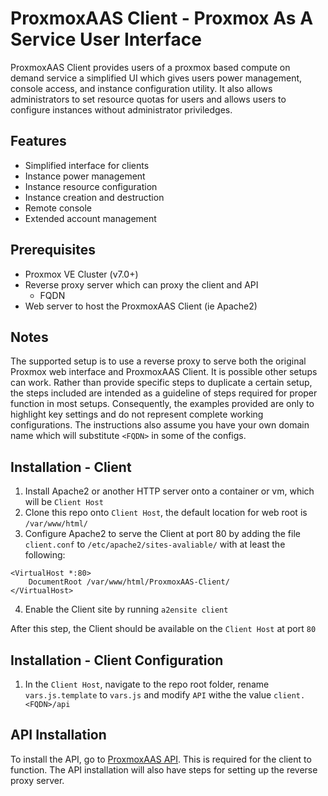 # ProxmoxAAS Client - Proxmox As A Service User Interface
ProxmoxAAS Client provides users of a proxmox based compute on demand service a simplified UI which gives users power management, console access, and instance configuration utility. It also allows administrators to set resource quotas for users and allows users to configure instances without administrator priviledges. 

## Features
- Simplified interface for clients
- Instance power management 
- Instance resource configuration
- Instance creation and destruction
- Remote console
- Extended account management

## Prerequisites
- Proxmox VE Cluster (v7.0+)
- Reverse proxy server which can proxy the client and API
	- FQDN
- Web server to host the ProxmoxAAS Client (ie Apache2)

## Notes
The supported setup is to use a reverse proxy to serve both the original Proxmox web interface and ProxmoxAAS Client. It is possible other setups can work. Rather than provide specific steps to duplicate a certain setup, the steps included are intended as a guideline of steps required for proper function in most setups. Consequently, the examples provided are only to highlight key settings and do not represent complete working configurations. The instructions also assume you have your own domain name which will substitute `<FQDN>` in some of the configs. 

## Installation - Client
1. Install Apache2 or another HTTP server onto a container or vm, which will be `Client Host`
2. Clone this repo onto `Client Host`, the default location for web root is `/var/www/html/`
4. Configure Apache2 to serve the Client at port 80 by adding the file `client.conf` to `/etc/apache2/sites-avaliable/` with at least the following:
```
<VirtualHost *:80>
	DocumentRoot /var/www/html/ProxmoxAAS-Client/
</VirtualHost>
```
4. Enable the Client site by running `a2ensite client`

After this step, the Client should be available on the `Client Host` at port `80`

## Installation - Client Configuration
1. In the `Client Host`, navigate to the repo root folder, rename `vars.js.template` to `vars.js` and modify `API` withe the value `client.<FQDN>/api`


## API Installation

To install the API, go to [ProxmoxAAS API](https://github.com/tronnet-gh/ProxmoxAAS-API). This is required for the client to function. The API installation will also have steps for setting up the reverse proxy server.  
